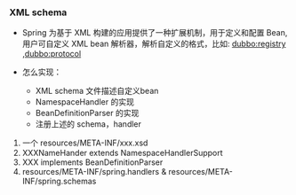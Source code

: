 ### XML schema
- Spring 为基于 XML 构建的应用提供了一种扩展机制，用于定义和配置 Bean,用户可自定义 XML bean 解析器，解析自定义的格式，比如:
<dubbo:registry> ,<dubbo:protocol>

- 怎么实现：
  - XML schema 文件描述自定义bean
  - NamespaceHandler 的实现
  - BeanDefinitionParser 的实现
  - 注册上述的 schema，handler


1. 一个 resources/META-INF/xxx.xsd
2. XXXNameHander extends NamespaceHandlerSupport
3. XXX implements BeanDefinitionParser
4. resources/META-INF/spring.handlers  &  resources/META-INF/spring.schemas
